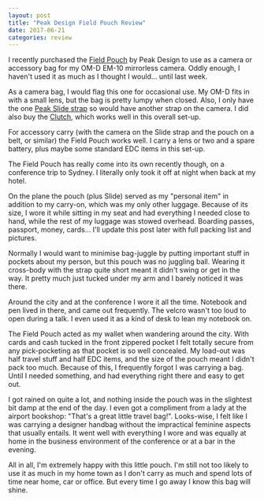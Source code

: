 ```yaml
---
layout: post
title: "Peak Design Field Pouch Review"
date: 2017-06-21
categories: review
---
```


I recently purchased the [Field Pouch](https://www.peakdesign.com/product/bags/field-pouch/) by Peak Design to use as a camera or accessory bag for my OM-D EM-10 mirrorless camera. Oddly enough, I haven't used it as much as I thought I would... until last week.

As a camera bag, I would flag this one for occasional use. My OM-D fits in with a small lens, but the bag is pretty lumpy when closed. Also, I only have the one [Peak Slide strap](https://www.peakdesign.com/product/straps/slide) so would have another strap on the camera. I did also buy the [Clutch](https://www.peakdesign.com/product/straps/clutch), which works well in this overall set-up.

For accessory carry (with the camera on the Slide strap and the pouch on a belt, or similar) the Field Pouch works well. I carry a lens or two and a spare battery, plus maybe some standard EDC items in this set-up.

The Field Pouch has really come into its own recently though, on a conference trip to Sydney. I literally only took it off at night when back at my hotel. 

On the plane the pouch (plus Slide) served as my "personal item" in addition to my carry-on, which was my only other luggage. Because of its size, I wore it while sitting in my seat and had everything I needed close to hand, while the rest of my luggage was stowed overhead. Boarding passes, passport, money, cards... I'll update this post later with full packing list and pictures. 

Normally I would want to minimise bag-juggle by putting important stuff in pockets about my person, but this pouch was no juggling ball. Wearing it cross-body with the strap quite short meant it didn't swing or get in the way. It pretty much just tucked under my arm and I barely noticed it was there.

Around the city and at the conference I wore it all the time. Notebook and pen lived in there, and came out frequently. The velcro wasn't too loud to open during a talk. I even used it as a kind of desk to lean my notebook on. 

The Field Pouch acted as my wallet when wandering around the city. With cards and cash tucked in the front zippered pocket I felt totally secure from any pick-pocketing as that pocket is so well concealed. My load-out was half travel stuff and half EDC items, and the size of the pouch meant I didn't pack too much. Because of this, I frequently forgot I was carrying a bag. Until I needed something, and had everything right there and easy to get out.

I got rained on quite a lot, and nothing inside the pouch was in the slightest bit damp at the end of the day. I even got a compliment from a lady at the airport bookshop: "That's a great little travel bag!". Looks-wise, I felt like I was carrying a designer handbag without the impractical feminine aspects that usually entails. It went well with everything I wore and was equally at home in the business environment of the conference or at a bar in the evening.

All in all, I'm extremely happy with this little pouch. I'm still not too likely to use it as much in my home town as I don't carry as much and spend lots of time near home, car or office. But every time I go away I know this bag will shine.